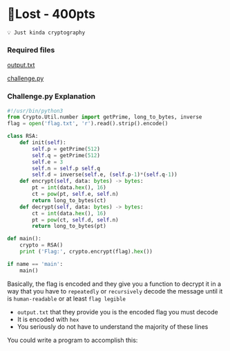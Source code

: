 # 🤷Lost - 400pts

```
💡 Just kinda cryptography
```

### Required files

[output.txt](/assets/output.txt)

[challenge.py](/assets/challenge.py)

### Challenge.py Explanation

```python
#!/usr/bin/python3
from Crypto.Util.number import getPrime, long_to_bytes, inverse
flag = open('flag.txt', 'r').read().strip().encode()

class RSA:
    def init(self):
        self.p = getPrime(512)
        self.q = getPrime(512)
        self.e = 3
        self.n = self.p self.q
        self.d = inverse(self.e, (self.p-1)*(self.q-1))
    def encrypt(self, data: bytes) -> bytes:
        pt = int(data.hex(), 16)
        ct = pow(pt, self.e, self.n)
        return long_to_bytes(ct)
    def decrypt(self, data: bytes) -> bytes:
        ct = int(data.hex(), 16)
        pt = pow(ct, self.d, self.n)
        return long_to_bytes(pt)

def main():
    crypto = RSA()
    print ('Flag:', crypto.encrypt(flag).hex())

if name == 'main':
    main()
```

Basically, the flag is encoded and they give you a function to decrypt it in a way that you have to `repeatedly` or `recursively` decode the message until it is `human-readable` or at least `flag legible`

- `output.txt` that they provide you is the encoded flag you must decode
- It is encoded with `hex`
- You seriously do not have to understand the majority of these lines

You could write a program to accomplish this:
